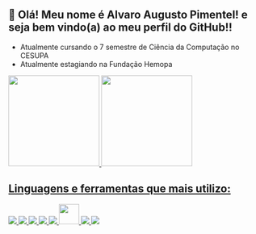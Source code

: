 <h2>👋 Olá! Meu nome é Alvaro Augusto Pimentel! e seja bem vindo(a) ao meu perfil do GitHub!!</h2>
<ul>
  <li>Atualmente cursando o 7 semestre de Ciência da Computação no CESUPA</li>
  <li>Atualmente estagiando na Fundação Hemopa</li>
</ul>
<div>
<a href="https://github.com/AlvaroPimente1">
<img height="180em" src="https://github-readme-stats.vercel.app/api/top-langs/?username=AlvaroPimente1&layout=compact&langs_count=7&theme=tokyonight"/>
<img height="180em" src="https://github-readme-stats.vercel.app/api?username=AlvaroPimente1&show_icons=true&theme=tokyonight&include_all_commits=true&count_private=true"/>
</div>
<h2>Linguagens e ferramentas que mais utilizo:</h2>
  <div>
          <img src="https://cdn.jsdelivr.net/gh/devicons/devicon/icons/javascript/javascript-plain.svg" />
          <img src="https://cdn.jsdelivr.net/gh/devicons/devicon/icons/html5/html5-plain.svg" />
          <img src="https://cdn.jsdelivr.net/gh/devicons/devicon/icons/css3/css3-plain.svg" />
          <img src="https://cdn.jsdelivr.net/gh/devicons/devicon/icons/react/react-original.svg" />
          <img src="https://cdn.jsdelivr.net/gh/devicons/devicon/icons/firebase/firebase-plain.svg" />
          <img src="https://cdn.jsdelivr.net/gh/devicons/devicon/icons/git/git-original.svg" width="40" height="40"/>
          <img src="https://cdn.jsdelivr.net/gh/devicons/devicon/icons/python/python-original.svg" />
          <img src="https://cdn.jsdelivr.net/gh/devicons/devicon/icons/mysql/mysql-plain-wordmark.svg" />
          
  </div>

   
